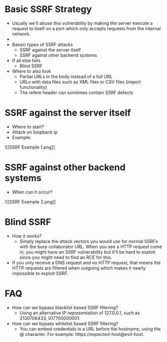 #  Basic SSRF Strategy
- Usually we'll abuse this vulnerablity by making the server execute a request to itself on a port which only accepts requests from the internal network.
- 
- Bassic types of SSRF attacks
	- SSRF against the server itself
	- SSRF against other backend systems
- If all else fails
	- Blind SSRF
- Where to also look 
	- Partial URLs in the body instead of a full URL
	- URLs with data files such as XML files or CSV files (import functionality)
	- The refere header can somtimes contain SSRF defects


#  SSRF against the server itself
- Where to start?
- Attack on loopback ip
- Example:

![[SSRF Example 1.png]]

# SSRF against other backend systems
- When can it occur?

![[SSRF Example 2.png]]


#  Blind SSRF
- How it works?
	- Simply replace the attack vectors you would use for normal SSRFs with the burp collaborator URL. When you see a HTTP request come in, you might have an SSRF vulnerability but it'll be hard to exploit since you might need to find an RCE for this.
- If you only receive a DNS request and no HTTP request, that means the HTTP requests are filtered when outgoing which makes it nearly impossible to exploit SSRF.


#  FAQ
- How can we bypass blacklist based SSRF filtering?
	- Using an alternative IP representation of 127.0.0.1, such as 2130706433, 017700000001.
- How can we bypass whitelist based SSRF filtering?
	- You can embed credentials in a URL before the hostname, using the @ character. For example: https://expected-host@evil-host.